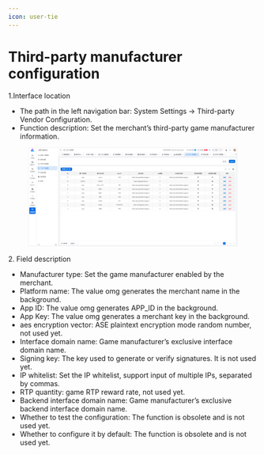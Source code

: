 ```yaml
---
icon: user-tie
---
```


# Third-party manufacturer configuration

1\.Interface location

* The path in the left navigation bar: System Settings → Third-party Vendor Configuration.
* Function description: Set the merchant’s third-party game manufacturer information.

<figure><img src="../.gitbook/assets/image (264).png" alt=""><figcaption></figcaption></figure>

2\. Field description

* Manufacturer type: Set the game manufacturer enabled by the merchant.
* Platform name: The value omg generates the merchant name in the background.
* App ID: The value omg generates APP\_ID in the background.
* App Key: The value omg generates a merchant key in the background.
* aes encryption vector: ASE plaintext encryption mode random number, not used yet.
* Interface domain name: Game manufacturer’s exclusive interface domain name.
* Signing key: The key used to generate or verify signatures. It is not used yet.
* IP whitelist: Set the IP whitelist, support input of multiple IPs, separated by commas.
* RTP quantity: game RTP reward rate, not used yet.
* Backend interface domain name: Game manufacturer’s exclusive backend interface domain name.
* Whether to test the configuration: The function is obsolete and is not used yet.
* Whether to configure it by default: The function is obsolete and is not used yet.
